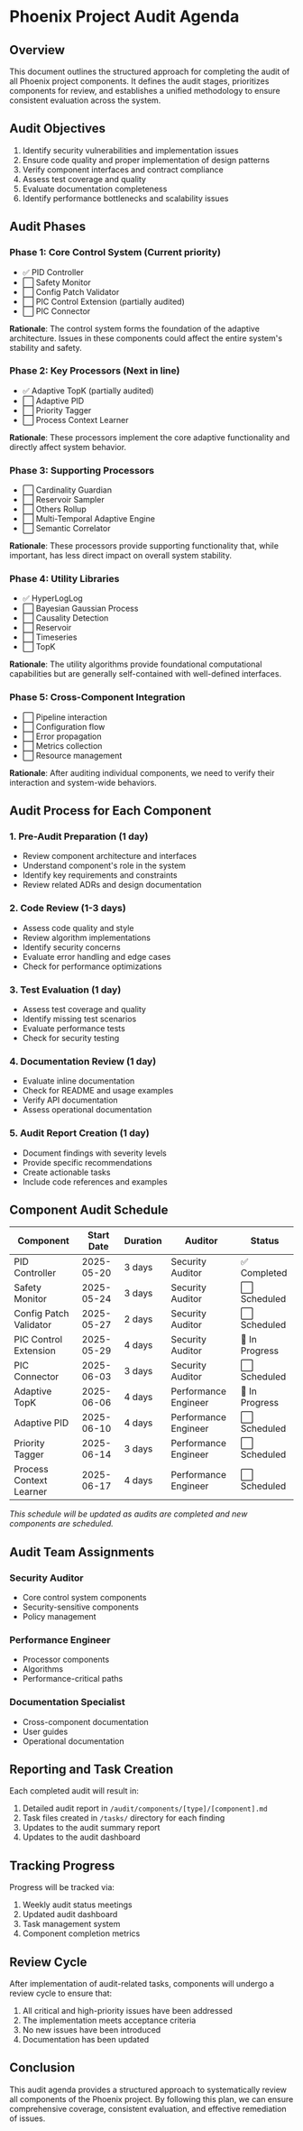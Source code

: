 # Phoenix Project Audit Agenda

## Overview
This document outlines the structured approach for completing the audit of all Phoenix project components. It defines the audit stages, prioritizes components for review, and establishes a unified methodology to ensure consistent evaluation across the system.

## Audit Objectives
1. Identify security vulnerabilities and implementation issues
2. Ensure code quality and proper implementation of design patterns
3. Verify component interfaces and contract compliance
4. Assess test coverage and quality
5. Evaluate documentation completeness
6. Identify performance bottlenecks and scalability issues

## Audit Phases

### Phase 1: Core Control System (Current priority)
- ✅ PID Controller
- ⬜ Safety Monitor
- ⬜ Config Patch Validator
- ⬜ PIC Control Extension (partially audited)
- ⬜ PIC Connector

**Rationale**: The control system forms the foundation of the adaptive architecture. Issues in these components could affect the entire system's stability and safety.

### Phase 2: Key Processors (Next in line)
- ✅ Adaptive TopK (partially audited)
- ⬜ Adaptive PID
- ⬜ Priority Tagger
- ⬜ Process Context Learner

**Rationale**: These processors implement the core adaptive functionality and directly affect system behavior.

### Phase 3: Supporting Processors
- ⬜ Cardinality Guardian
- ⬜ Reservoir Sampler
- ⬜ Others Rollup
- ⬜ Multi-Temporal Adaptive Engine
- ⬜ Semantic Correlator

**Rationale**: These processors provide supporting functionality that, while important, has less direct impact on overall system stability.

### Phase 4: Utility Libraries
- ✅ HyperLogLog
- ⬜ Bayesian Gaussian Process
- ⬜ Causality Detection
- ⬜ Reservoir
- ⬜ Timeseries
- ⬜ TopK

**Rationale**: The utility algorithms provide foundational computational capabilities but are generally self-contained with well-defined interfaces.

### Phase 5: Cross-Component Integration
- ⬜ Pipeline interaction
- ⬜ Configuration flow
- ⬜ Error propagation
- ⬜ Metrics collection
- ⬜ Resource management

**Rationale**: After auditing individual components, we need to verify their interaction and system-wide behaviors.

## Audit Process for Each Component

### 1. Pre-Audit Preparation (1 day)
- Review component architecture and interfaces
- Understand component's role in the system
- Identify key requirements and constraints
- Review related ADRs and design documentation

### 2. Code Review (1-3 days)
- Assess code quality and style
- Review algorithm implementations
- Identify security concerns
- Evaluate error handling and edge cases
- Check for performance optimizations

### 3. Test Evaluation (1 day)
- Assess test coverage and quality
- Identify missing test scenarios
- Evaluate performance tests
- Check for security testing

### 4. Documentation Review (1 day)
- Evaluate inline documentation
- Check for README and usage examples
- Verify API documentation
- Assess operational documentation

### 5. Audit Report Creation (1 day)
- Document findings with severity levels
- Provide specific recommendations
- Create actionable tasks
- Include code references and examples

## Component Audit Schedule

| Component | Start Date | Duration | Auditor | Status |
|-----------|------------|----------|---------|--------|
| PID Controller | 2025-05-20 | 3 days | Security Auditor | ✅ Completed |
| Safety Monitor | 2025-05-24 | 3 days | Security Auditor | ⬜ Scheduled |
| Config Patch Validator | 2025-05-27 | 2 days | Security Auditor | ⬜ Scheduled |
| PIC Control Extension | 2025-05-29 | 4 days | Security Auditor | 🔄 In Progress |
| PIC Connector | 2025-06-03 | 3 days | Security Auditor | ⬜ Scheduled |
| Adaptive TopK | 2025-06-06 | 4 days | Performance Engineer | 🔄 In Progress |
| Adaptive PID | 2025-06-10 | 4 days | Performance Engineer | ⬜ Scheduled |
| Priority Tagger | 2025-06-14 | 3 days | Performance Engineer | ⬜ Scheduled |
| Process Context Learner | 2025-06-17 | 4 days | Performance Engineer | ⬜ Scheduled |

*This schedule will be updated as audits are completed and new components are scheduled.*

## Audit Team Assignments

### Security Auditor
- Core control system components
- Security-sensitive components
- Policy management

### Performance Engineer
- Processor components
- Algorithms
- Performance-critical paths

### Documentation Specialist
- Cross-component documentation
- User guides
- Operational documentation

## Reporting and Task Creation

Each completed audit will result in:
1. Detailed audit report in `/audit/components/[type]/[component].md`
2. Task files created in `/tasks/` directory for each finding
3. Updates to the audit summary report
4. Updates to the audit dashboard

## Tracking Progress

Progress will be tracked via:
1. Weekly audit status meetings
2. Updated audit dashboard
3. Task management system
4. Component completion metrics

## Review Cycle

After implementation of audit-related tasks, components will undergo a review cycle to ensure that:
1. All critical and high-priority issues have been addressed
2. The implementation meets acceptance criteria
3. No new issues have been introduced
4. Documentation has been updated

## Conclusion

This audit agenda provides a structured approach to systematically review all components of the Phoenix project. By following this plan, we can ensure comprehensive coverage, consistent evaluation, and effective remediation of issues.
